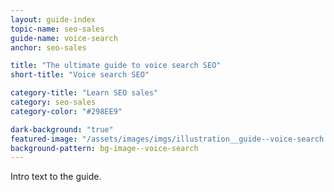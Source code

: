 ```yaml
---
layout: guide-index
topic-name: seo-sales
guide-name: voice-search
anchor: seo-sales

title: "The ultimate guide to voice search SEO"
short-title: "Voice search SEO"

category-title: "Learn SEO sales"
category: seo-sales
category-color: "#298EE9"

dark-background: "true" 
featured-image: "/assets/images/imgs/illustration__guide--voice-search.png"
background-pattern: bg-image--voice-search
---
```



Intro text to the guide.